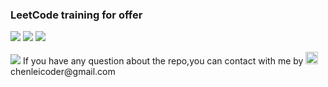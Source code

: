 ### LeetCode training for offer
<p><img src="https://img.shields.io/badge/coverage-2%2F64-red.svg" />
<img src="https://img.shields.io/badge/language-Javascript%7CC%2B%2B-brightgreen.svg"/>
<img src="https://img.shields.io/badge/coder-%40chenlei-ff69b4.svg"/></p>
<img src="https://discuss.leetcode.com/assets/uploads/system/site-logo.png?v=7rrda06liou"/>
If you have any question about the repo,you can contact with me by <img src="https://encrypted-tbn0.gstatic.com/images?q=tbn:ANd9GcQ1pLP6npEBPYbexQt1PDmTs9rIIBJR_V31UNkux1gtN-x6sFKw" width="20" height="auto"/> <span>chenleicoder@gmail.com</span>